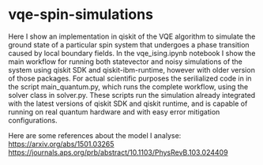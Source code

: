 # vqe-spin-simulations
Here I show an implementation in qiskit of the VQE algorithm to simulate the ground state of a particular spin system that undergoes a phase transition caused by local boundary fields. In the vqe_ising.ipynb notebook I show the main workflow for running both statevector and noisy simulations of the system using qiskit SDK and qiskit-ibm-runtime, however with older version of those packages. For actual scientific purposes the serilialized code in in the script main_quantum.py, which runs the complete workflow, using the solver class in solver.py. These scripts run the simulation already integrated with the latest versions of qiskit SDK and qiskit runtime, and is capable of running on real quantum hardware and with easy error mitigation configurations. 

Here are some references about the model I analyse: https://arxiv.org/abs/1501.03265   https://journals.aps.org/prb/abstract/10.1103/PhysRevB.103.024409
